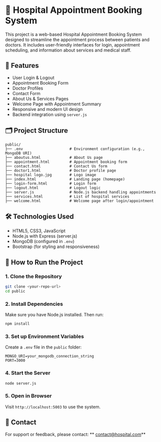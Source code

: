 # 🏥 Hospital Appointment Booking System

This project is a web-based Hospital Appointment Booking System designed to streamline the appointment process between patients and doctors. It includes user-friendly interfaces for login, appointment scheduling, and information about services and medical staff.

## 🚀 Features

- User Login & Logout
- Appointment Booking Form
- Doctor Profiles
- Contact Form
- About Us & Services Pages
- Welcome Page with Appointment Summary
- Responsive and modern UI design
- Backend integration using `server.js`

## 🗂️ Project Structure

```
public/
├── .env                     # Environment configuration (e.g., MongoDB URI)
├── aboutus.html             # About Us page
├── appointment.html         # Appointment booking form
├── contact.html             # Contact Us form
├── doctor1.html             # Doctor profile page
├── hospital logo.jpg        # Logo image
├── index.html               # Landing page (homepage)
├── login-form.html          # Login form
├── logout.html              # Logout logic
├── server.js                # Node.js backend handling appointments
├── services.html            # List of hospital services
├── welcome.html             # Welcome page after login/appointment
```

## 🛠️ Technologies Used

- HTML5, CSS3, JavaScript
- Node.js with Express (server.js)
- MongoDB (configured in `.env`)
- Bootstrap (for styling and responsiveness)

## 🧪 How to Run the Project

### 1. Clone the Repository

```bash
git clone <your-repo-url>
cd public
```

### 2. Install Dependencies

Make sure you have Node.js installed. Then run:

```bash
npm install
```

### 3. Set up Environment Variables

Create a `.env` file in the `public` folder:

```
MONGO_URI=your_mongodb_connection_string
PORT=3000
```

### 4. Start the Server

```bash
node server.js
```

### 5. Open in Browser

Visit `http://localhost:5003` to use the system.

## 📧 Contact

For support or feedback, please contact: ** contact@hospital.com**
